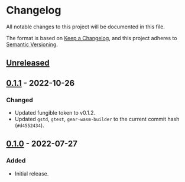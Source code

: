 # Changelog
All notable changes to this project will be documented in this file.

The format is based on [Keep a Changelog](https://keepachangelog.com/en/1.0.0/),
and this project adheres to [Semantic Versioning](https://semver.org/spec/v2.0.0.html).

## [Unreleased]
## [0.1.1] - 2022-10-26
### Changed
- Updated fungible token to v0.1.2.
- Updated `gstd`, `gtest`, `gear-wasm-builder` to the current commit hash (`#d4552434`).

## [0.1.0] - 2022-07-27
### Added
- Initial release.

[Unreleased]: https://github.com/gear-dapps/lottery/compare/0.1.1...HEAD
[0.1.1]: https://github.com/gear-dapps/lottery/compare/0.1.0...0.1.1
[0.1.0]: https://github.com/gear-dapps/lottery/compare/60d5a8e...0.1.0
